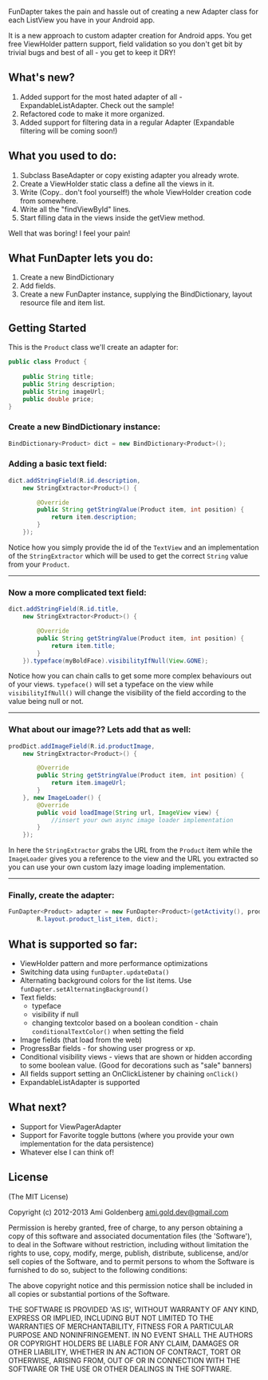 FunDapter takes the pain and hassle out of creating a new Adapter class for each ListView you have in your Android app.

It is a new approach to custom adapter creation for Android apps. 
You get free ViewHolder pattern support, field validation so you don't get bit by trivial bugs and best of all - you get to keep it DRY!

## What's new?

1. Added support for the most hated adapter of all - ExpandableListAdapter. Check out the sample!
2. Refactored code to make it more organized.
3. Added support for filtering data in a regular Adapter (Expandable filtering will be coming soon!)

## What you used to do:

1. Subclass BaseAdapter or copy existing adapter you already wrote.
2. Create a ViewHolder static class a define all the views in it.
3. Write (Copy.. don't fool yourself!) the whole ViewHolder creation code from somewhere.
4. Write all the "findViewById" lines.
5. Start filling data in the views inside the getView method.

Well that was boring! I feel your pain!

## What FunDapter lets you do:

1. Create a new BindDictionary
2. Add fields.
3. Create a new FunDapter instance, supplying the BindDictionary, layout resource file and item list.

## Getting Started

This is the `Product` class we'll create an adapter for:

```java
public class Product {
	
	public String title;
	public String description;
	public String imageUrl;
	public double price;
}
```

### Create a new BindDictionary instance: 

```java
BindDictionary<Product> dict = new BindDictionary<Product>();
```

### Adding a basic text field:

```java
dict.addStringField(R.id.description,
	new StringExtractor<Product>() {

	    @Override
	    public String getStringValue(Product item, int position) {
			return item.description;
	    }
	});
```
		
Notice how you simply provide the id of the `TextView` and an 
implementation of the `StringExtractor` which will be used to get the correct `String` value from your `Product`.

--------------------
### Now a more complicated text field:

```java
dict.addStringField(R.id.title,
	new StringExtractor<Product>() {

	    @Override
	    public String getStringValue(Product item, int position) {
			return item.title;
	    }
	}).typeface(myBoldFace).visibilityIfNull(View.GONE);
```

Notice how you can chain calls to get some more complex behaviours out of your views. 
`typeface()` will set a typeface on the view while 
`visibilityIfNull()` will change the visibility of the field according to the value being null or not.

--------------------

### What about our image?? Lets add that as well:

```java
prodDict.addImageField(R.id.productImage,
	new StringExtractor<Product>() {

	    @Override
	    public String getStringValue(Product item, int position) {
			return item.imageUrl;
	    }
	}, new ImageLoader() {
	    @Override
	    public void loadImage(String url, ImageView view) {
			//insert your own async image loader implementation
	    }
	});
```
		
In here the `StringExtractor` grabs the URL from the `Product` item while the `ImageLoader` gives you a 
reference to the view and the URL you extracted so you can use your own custom lazy image loading implementation.

-------------
### Finally, create the adapter:

```java
FunDapter<Product> adapter = new FunDapter<Product>(getActivity(), productArrayList,
		R.layout.product_list_item, dict);
```

## What is supported so far:

* ViewHolder pattern and more performance optimizations
* Switching data using `funDapter.updateData()`
* Alternating background colors for the list items. Use `funDapter.setAlternatingBackground()`
* Text fields:
	* typeface
	* visibility if null
	* changing textcolor based on a boolean condition - chain `conditionalTextColor()` when setting the field
* Image fields (that load from the web)
* ProgressBar fields - for showing user progress or xp.
* Conditional visibility views - views that are shown or hidden according to some boolean value. (Good for decorations such as "sale" banners)
* All fields support setting an OnClickListener by chaining `onClick()`
* ExpandableListAdapter is supported

## What next?

* Support for ViewPagerAdapter
* Support for Favorite toggle buttons (where you provide your own implementation for the data persistence)
* Whatever else I can think of!
	
## License 

(The MIT License)

Copyright (c) 2012-2013 Ami Goldenberg <ami.gold.dev@gmail.com>

Permission is hereby granted, free of charge, to any person obtaining a copy of this software and associated documentation files (the 'Software'), to deal in the Software without restriction, including without limitation the rights to use, copy, modify, merge, publish, distribute, sublicense, and/or sell copies of the Software, and to permit persons to whom the Software is furnished to do so, subject to the following conditions:

The above copyright notice and this permission notice shall be included in all copies or substantial portions of the Software.

THE SOFTWARE IS PROVIDED 'AS IS', WITHOUT WARRANTY OF ANY KIND, EXPRESS OR IMPLIED, INCLUDING BUT NOT LIMITED TO THE WARRANTIES OF MERCHANTABILITY, FITNESS FOR A PARTICULAR PURPOSE AND NONINFRINGEMENT. IN NO EVENT SHALL THE AUTHORS OR COPYRIGHT HOLDERS BE LIABLE FOR ANY CLAIM, DAMAGES OR OTHER LIABILITY, WHETHER IN AN ACTION OF CONTRACT, TORT OR OTHERWISE, ARISING FROM, OUT OF OR IN CONNECTION WITH THE SOFTWARE OR THE USE OR OTHER DEALINGS IN THE SOFTWARE.
